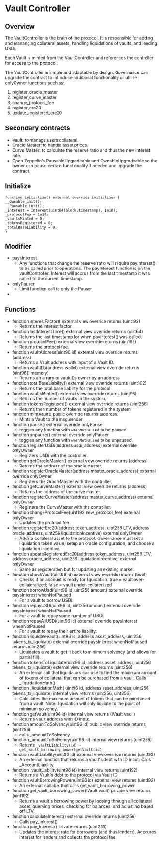 # Vault Controller

## Overview

The VaultController is the brain of the protocol. It is responsible for adding and mananging collateral assets, handling liquidations of vaults, and lending USDi.

Each Vault is minted from the VaultController and references the controller for access to the protocol. 

The VaultController is simple and adaptable by design. Governance can upgrade the contract to introduce additional functionality or utilize onlyOwner functions such as:

1. register_oracle_master
2. register_curve_master
3. change_protocol_fee
4. register_erc20
5. update_registered_erc20

## Secondary contracts
* Vault: to manage users collateral. 
* Oracle Master: to handle asset prices. 
* Curve Master: to calculate the reserve ratio and thus the new interest rate. 
* Open Zeppelin's PausableUpgradeable and OwnableUpgradeable so the owner can pause certain functionality if needed and upgrade the contract. 

## Initialize
```
function initialize() external override initializer {
__Ownable_init();
__Pausable_init();
_interest = Interest(uint64(block.timestamp), 1e18);
_protocolFee = 1e14;
_vaultsMinted = 0;
_tokensRegistered = 0;
_totalBaseLiability = 0;
}
```
## Modifier
* paysInterest
    * Any functions that change the reserve ratio will require payInterest() to be called prior to operations. The payInterest function is on the vaultController. Interest will accrue from the last timestamp it was called to the current timestamp.
* onlyPauser
    * Limit function call to only the Pauser
* 

## Functions
* function interestFactor() external view override returns (uint192)
    * Returns the interest factor
* function lastInterestTime() external view override returns (uint64)
    * Returns the last timestamp for when payInterest() was called.
* function protocolFee() external view override returns (uint192)
    * Returns the protocol fee.
* function vaultAddress(uint96 id) external view override returns (address)
    * Returns a Vault address with input of a Vault ID.
* function vaultIDs(address wallet) external view override returns (uint96[] memory)
    * Returns an arrary of vaultIDs owner by an address
* function totalBaseLiability() external view override returns (uint192)
    * Returns the total base liability for the protocol.
* function vaultsMinted() external view override returns (uint96)
    * Returns the number of vaults in the system.
* function tokensRegistered() external view override returns (uint256)
    * Returns then number of tokens registered in the system
* function mintVault() public override returns (address)
    * Mints a Vault to the msg.sender
* function pause() external override onlyPauser 
    * toggles any function with `whenNotPaused` to be paused.
* function unpause() external override onlyPauser 
    * toggles any function with `whenNotPaused` to be unpaused.
* function registerUSDi(address usdi_address) external override onlyOwner
    * Registers USDi with the controller.
* function getOracleMaster() external view override returns (address)
    * Returns the address of the oracle master.
* function registerOracleMaster(address master_oracle_address) external override onlyOwner
    * Registers the OracleMaster with the controller.
* function getCurveMaster() external view override returns (address)
    * Returns the address of the curve master.
* function registerCurveMaster(address master_curve_address) external onlyOwner
    * Registers the CurveMaster with the controller.
* function changeProtocolFee(uint192 new_protocol_fee) external onlyOwner
    * Updates the protocol fee. 
* function registerErc20(address token_address, uint256 LTV, address oracle_address, uint256 liquidationIncentive) external onlyOwner
    * Adds a collateral asset to the protocol. Governance must set a liquidation token value, setup an oracle configuration, and choose a liquidation incentive.
* function updateRegisteredErc20(address token_address, uint256 LTV, address oracle_address, uint256 liquidationIncentive) external onlyOwner
    * Same as registeration but for updating an existing market.
* function checkVault(uint96 id) external view override returns (bool)
    * Checks if an account is ready for liquidation. true = vault over-collateralized; false = vault under-collaterlized
* function borrowUsdi(uint96 id, uint256 amount) external override paysInterest whenNotPaused
    * For a vault to borrow USDi.
* function repayUSDi(uint96 id, uint256 amount) external override paysInterest whenNotPaused
    * For a vault to repay some number of USDi.
* function repayAllUSDi(uint96 id) external override paysInterest whenNotPaused
    * For a vault to repay their entire liability.
* function liquidateVault(uint96 id, address asset_address, uint256 tokens_to_liquidate) external override paysInterest whenNotPaused returns (uint256)
    * Liquidates a vault to get it back to minimum solvency (and allows for partial fill).
* function tokensToLiquidate(uint96 id, address asset_address, uint256 tokens_to_liquidate) external view override returns (uint256)
    * An external call that liquidators can use to find the maximum amount of tokens of collateral that can be purchased from a vault. Calls _liquidationMath()
* function _liquidationMath( uint96 id, address asset_address, uint256 tokens_to_liquidate) internal view returns (uint256, uint256)
    * Calculates the maximum amount of tokens that can be purchased from a vault. Note: liquidation will only liquiate to the point of minimum solvency. 
* function getVault(uint96 id) internal view returns (IVault vault)
    * Returns vault address with ID input. 
* function amountToSolvency(uint96 id) public view override returns (uint256)
    * calls _amountToSolvency
* function _amountToSolvency(uint96 id) internal view returns (uint256)
    * Returns `_vaultLiability(id) - get_vault_borrowing_power(getVault(id)`
* function vaultLiability(uint96 id) external view override returns (uint192)
    * An external function that returns a Vault's debt with ID input. Calls _AccountLiability
* function _vaultLiability(uint96 id) internal view returns (uint192)
    * Returns a Vault's debt to the protocol via Vault ID.
* function vaultBorrowingPower(uint96 id) external view returns (uint192)
    * An externall callabel that calls get_vault_borrowing_power
* function get_vault_borrowing_power(IVault vault) private view returns (uint192)
    * Returns a vault's borrowing power by looping through all collateral asset, querying prices, checking for balances, and adjusting based off LTV. 
* function calculateInterest() external override returns (uint256)
    * Calls pay_interest()
* function pay_interest() private returns (uint256)
    * Updates the interest rate for borrowers (and thus lenders). Acccures interest for lenders and collects the protocol fee. 

